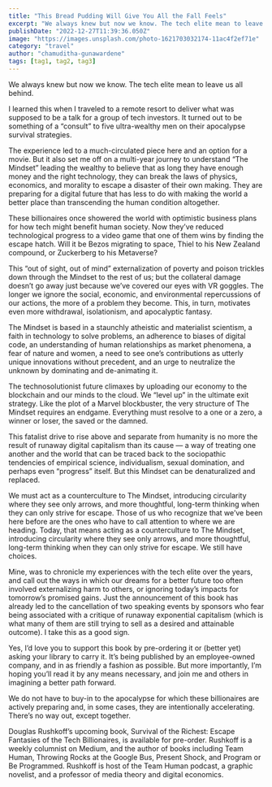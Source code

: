 ```yaml
---
title: "This Bread Pudding Will Give You All the Fall Feels"
excerpt: "We always knew but now we know. The tech elite mean to leave us all behind."
publishDate: "2022-12-27T11:39:36.050Z"
image: "https://images.unsplash.com/photo-1621703032174-11ac4f2ef71e"
category: "travel"
author: "chamuditha-gunawardene"
tags: [tag1, tag2, tag3]
---
```


We always knew but now we know. The tech elite mean to leave us all behind.

I learned this when I traveled to a remote resort to deliver what was supposed to be a talk for a group of tech investors. It turned out to be something of a “consult” to five ultra-wealthy men on their apocalypse survival strategies.

The experience led to a much-circulated piece here and an option for a movie. But it also set me off on a multi-year journey to understand “The Mindset” leading the wealthy to believe that as long they have enough money and the right technology, they can break the laws of physics, economics, and morality to escape a disaster of their own making. They are preparing for a digital future that has less to do with making the world a better place than transcending the human condition altogether.

These billionaires once showered the world with optimistic business plans for how tech might benefit human society. Now they’ve reduced technological progress to a video game that one of them wins by finding the escape hatch. Will it be Bezos migrating to space, Thiel to his New Zealand compound, or Zuckerberg to his Metaverse?

This “out of sight, out of mind” externalization of poverty and poison trickles down through the Mindset to the rest of us; but the collateral damage doesn’t go away just because we’ve covered our eyes with VR goggles. The longer we ignore the social, economic, and environmental repercussions of our actions, the more of a problem they become. This, in turn, motivates even more withdrawal, isolationism, and apocalyptic fantasy.

The Mindset is based in a staunchly atheistic and materialist scientism, a faith in technology to solve problems, an adherence to biases of digital code, an understanding of human relationships as market phenomena, a fear of nature and women, a need to see one’s contributions as utterly unique innovations without precedent, and an urge to neutralize the unknown by dominating and de-animating it.

The technosolutionist future climaxes by uploading our economy to the blockchain and our minds to the cloud. We “level up” in the ultimate exit strategy. Like the plot of a Marvel blockbuster, the very structure of The Mindset requires an endgame. Everything must resolve to a one or a zero, a winner or loser, the saved or the damned.

This fatalist drive to rise above and separate from humanity is no more the result of runaway digital capitalism than its cause — a way of treating one another and the world that can be traced back to the sociopathic tendencies of empirical science, individualism, sexual domination, and perhaps even “progress” itself. But this Mindset can be denaturalized and replaced.

We must act as a counterculture to The Mindset, introducing circularity where they see only arrows, and more thoughtful, long-term thinking when they can only strive for escape.
Those of us who recognize that we’ve been here before are the ones who have to call attention to where we are heading. Today, that means acting as a counterculture to The Mindset, introducing circularity where they see only arrows, and more thoughtful, long-term thinking when they can only strive for escape. We still have choices.

Mine, was to chronicle my experiences with the tech elite over the years, and call out the ways in which our dreams for a better future too often involved externalizing harm to others, or ignoring today’s impacts for tomorrow’s promised gains. Just the announcement of this book has already led to the cancellation of two speaking events by sponsors who fear being associated with a critique of runaway exponential capitalism (which is what many of them are still trying to sell as a desired and attainable outcome). I take this as a good sign.

Yes, I’d love you to support this book by pre-ordering it or (better yet) asking your library to carry it. It’s being published by an employee-owned company, and in as friendly a fashion as possible. But more importantly, I’m hoping you’ll read it by any means necessary, and join me and others in imagining a better path forward.

We do not have to buy-in to the apocalypse for which these billionaires are actively preparing and, in some cases, they are intentionally accelerating. There’s no way out, except together.

Douglas Rushkoff’s upcoming book, Survival of the Richest: Escape Fantasies of the Tech Billionaires, is available for pre-order. Rushkoff is a weekly columnist on Medium, and the author of books including Team Human, Throwing Rocks at the Google Bus, Present Shock, and Program or Be Programmed. Rushkoff is host of the Team Human podcast, a graphic novelist, and a professor of media theory and digital economics.
